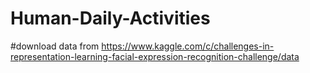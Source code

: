 # Human-Daily-Activities
#download data from https://www.kaggle.com/c/challenges-in-representation-learning-facial-expression-recognition-challenge/data
